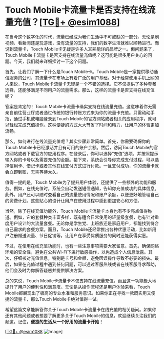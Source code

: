 # Touch Mobile卡流量卡是否支持在线流量充值？[[TG💪+ @esim1088](https://t.me/s/esim1088)]

在当今这个数字化的时代，流量已经成为我们生活中不可或缺的一部分。无论是刷视频、看新闻还是玩游戏，没有流量的支持，我们的数字生活就难以顺畅进行。而说到流量卡，Touch Mobile卡无疑是许多人耳熟能详的品牌之一。但问题来了，Touch Mobile卡流量卡是否支持在线流量充值呢？这可能是很多用户关心的问题。今天，我们就来详细探讨一下这个问题。

首先，让我们了解一下什么是Touch Mobile卡。Touch Mobile是一家提供移动通信服务的公司，其流量卡在市场上有着广泛的用户基础。对于经常使用手机上网的人来说，Touch Mobile卡流量卡无疑是一个不错的选择。它不仅提供了多种套餐选择，还能够满足不同用户的流量需求。那么，这样的流量卡是否支持在线充值呢？

答案是肯定的！Touch Mobile卡流量卡确实支持在线流量充值。这意味着你无需亲自前往营业厅或者通过传统的银行转账方式来为你的流量卡充值。只需动动手指，通过手机或电脑登录到Touch Mobile的官方网站或者相关的应用程序，就可以轻松完成充值操作。这种便捷的方式大大节省了时间和精力，让用户的体验更加流畅。

那么，如何进行在线流量充值呢？其实步骤非常简单。首先，你需要确保你的Touch Mobile卡已经激活并且有可用的账户余额。然后，访问Touch Mobile的官方网站或者下载官方的应用程序。在登录后，你可以选择“充值”选项，并按照提示输入你的卡号以及需要充值的金额。接下来，系统会引导你完成支付过程，可以选择信用卡、借记卡或者其他在线支付方式进行付款。一旦支付成功，你的流量卡就会立即到账，无需等待太久。

值得一提的是，Touch Mobile为了提升用户体验，还提供了一些额外的功能和服务。例如，在线充值时，系统会自动发送短信通知，告知你充值成功的具体信息。此外，用户还可以随时查看自己的流量使用情况和账户余额，以便更好地管理自己的资费计划。这些贴心的设计让用户在使用过程中感到更加安心和方便。

当然，除了在线充值功能外，Touch Mobile卡流量卡本身也有不少亮点值得称道。例如，它的套餐种类丰富多样，既有适合日常使用的轻量级套餐，也有针对重度用户设计的大流量套餐。无论你是学生党、上班族还是家庭用户，都能找到符合自己需求的套餐方案。而且，Touch Mobile还经常推出各种优惠活动，比如新用户注册赠送流量、节日促销等，让用户在享受优质服务的同时还能获得实惠。

不过，在使用在线充值功能时，也有一些注意事项需要大家留意。首先，确保网络环境的安全性，避免在公共Wi-Fi下进行敏感操作，以免造成个人信息泄露。其次，仔细核对充值信息，特别是卡号和金额，避免因误操作导致不必要的损失。最后，如果在充值过程中遇到任何问题，可以通过客服热线或者在线客服寻求帮助，他们会及时为你解答疑惑并提供解决方案。

总的来说，Touch Mobile卡流量卡不仅支持在线流量充值，而且这一功能极大地提升了用户的便利性和满意度。无论是从操作流程还是用户体验来看，Touch Mobile都展现出了极高的专业水准和服务意识。如果你正在寻找一款既实用又便捷的流量卡，那么Touch Mobile卡绝对值得一试。

希望这篇文章能解答你关于Touch Mobile卡流量卡在线充值的相关疑问。如果你还有其他问题或者想要了解更多关于Touch Mobile的信息，欢迎继续关注我们的频道。记住，**便捷的生活从一个好用的流量卡开始**！

[[TG💪+ @esim1088](https://t.me/s/esim1088) ![Image](https://i.postimg.cc/4NQfJmqS/Snipaste-2025-05-13-00-14-12.png)]